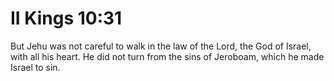 # II Kings 10:31

But Jehu was not careful to walk in the law of the Lord, the God of Israel, with all his heart. He did not turn from the sins of Jeroboam, which he made Israel to sin.
